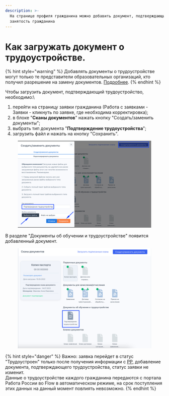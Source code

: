 ```yaml
---
description: >-
  На странице профиля гражданина можно добавить документ, подтверждающий
  занятость гражданина
---
```


# Как загружать документ о трудоустройстве.

{% hint style="warning" %}
Добавлять документы о трудоустройстве могут только те представители образовательных организаций, кто получил разрешение на замену документов. [Подробнее](proverka-dokumentov/zamena-dokumentov.md).
{% endhint %}

Чтобы загрузить документ, подтверждающий трудоустройство, необходимо:\


1. перейти на страницу заявки гражданина (Работа с заявками - Заявки - кликнуть по заявке, где необходима корректировка);
2. в блоке "**Сканы документов**" нажать кнопку "Создать/заменить документы";&#x20;
3. выбрать тип документа "**Подтверждение трудоустройства**";
4. загрузить файл и  нажать на кнопку "Сохранить".

<figure><img src=".gitbook/assets/image (3) (1).png" alt=""><figcaption></figcaption></figure>

В разделе "Документы об обучении и трудоустройстве" появится добавленный документ.

<figure><img src=".gitbook/assets/image (1) (2) (2).png" alt=""><figcaption></figcaption></figure>

{% hint style="danger" %}
Важно: заявка перейдет в статус "Трудоустроен" только после получения информации с [РР](https://trudvsem.ru/), добавление документа, подтверждающего трудоустройства, статус заявки не изменит.\
Данные о трудоустройстве каждого гражданина передаются с портала Работа  России во Flow в  автоматическом режиме, на срок поступления этих данных на данный момент повлиять невозможно.&#x20;
{% endhint %}

&#x20;

